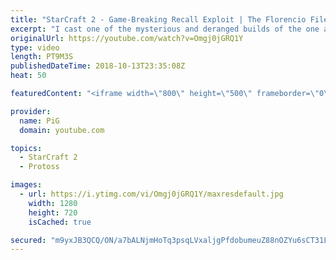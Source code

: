 ```yaml
---
title: "StarCraft 2 - Game-Breaking Recall Exploit | The Florencio Files #28"
excerpt: "I cast one of the mysterious and deranged builds of the one and only Florencio, the dude that invented the proxy nexus recall rush -- Watch live at https://www.twitch.tv/x5_pig"
originalUrl: https://youtube.com/watch?v=Omgj0jGRQ1Y
type: video
length: PT9M3S
publishedDateTime: 2018-10-13T23:35:08Z
heat: 50

featuredContent: "<iframe width=\"800\" height=\"500\" frameborder=\"0\" src=\"https://www.youtube.com/embed/Omgj0jGRQ1Y\" allow=\"accelerometer; autoplay; encrypted-media; gyroscope; picture-in-picture\" allowfullscreen></iframe>"

provider:
  name: PiG
  domain: youtube.com

topics:
  - StarCraft 2
  - Protoss

images:
  - url: https://i.ytimg.com/vi/Omgj0jGRQ1Y/maxresdefault.jpg
    width: 1280
    height: 720
    isCached: true

secured: "m9yxJB3QCQ/ON/a7bALNjmHoTq3psqLVxaljgPfdobumeuZ88nOZYu6sCT31LdhVznXhWQd2hnsJYs0zgRAWDAveLzdwZuIAFtEC9zQD1S2Sv7wzZFosA7us9/zGCRz1a+rehVaIbQ6z2RbDiGd0SVl073G5IAcuFqL7htqekl9jH+FRV8MnS6EYBQdmpnlWZJ57j+MxwuYAvATxrh1GQytC/aVsY2Yenm3z/q4mh4aCas7w7RmkC++uuIGgrFME3DUAudfbmIKRvOxtpyDb7odMPNXsDyZd+v3ezCE3H9eZBkGmlt56/b75aUHXZUx7hzDDU+udPgTpbAHHmy4ePUwq71/34050ZhqdBgeQ5Y1/HUEBose7VYeMptChWixJnNf2SXneeTGnTZ6e7VtdmX+foZWo+UEgnMgipAZPS0U=;JFXhVKDPmG4BNBd0aUAcsQ=="
---
```


